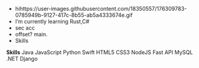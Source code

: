 -  hihttps://user-images.githubusercontent.com/18350557/176309783-0785949b-9127-417c-8b55-ab5a4333674e.gif
-  I’m currently learning Rust,C#
-  sec acc
-  offset? main.
-  Skills

**Skills**
Java JavaScript Python Swift HTML5 CSS3 NodeJS Fast API MySQL .NET Django 
<!---
frmerikh/frmerikh is a ✨ special ✨ repository because its `README.md` (this file) appears on your GitHub profile.
You can click the Preview link to take a look at your changes.
--->

